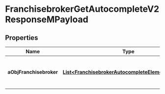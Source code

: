 

# FranchisebrokerGetAutocompleteV2ResponseMPayload

## Properties

Name | Type | Description | Notes
------------ | ------------- | ------------- | -------------
**aObjFranchisebroker** | [**List&lt;FranchisebrokerAutocompleteElementResponse&gt;**](FranchisebrokerAutocompleteElementResponse.md) | An array of Franchisebroker autocomplete element response. |  [optional]




